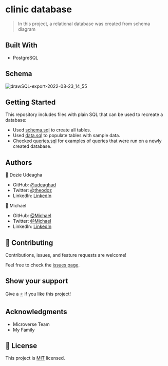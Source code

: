 # clinic database

> In this project, a relational database was created from schema diagram
> 
## Built With

- PostgreSQL
## Schema

![drawSQL-export-2022-08-23_14_55](https://user-images.githubusercontent.com/88520952/186177800-897bae3b-7e32-436c-be61-b362413d6e2e.png)




## Getting Started

This repository includes files with plain SQL that can be used to recreate a database:

- Used [schema.sql](./schema.sql) to create all tables.
- Used [data.sql](./data.sql) to populate tables with sample data.
- Checked [queries.sql](./queries.sql) for examples of queries that were run on a newly created database. 

## Authors

👤  Dozie Udeagha

- GitHub: [@udeaghad](https://github.com/udeaghad)
- Twitter: [@theodoz](https://twitter.com/theodoz)
- LinkedIn: [LinkedIn](https://www.linkedin.com/in/dozie-udeagha/)

👤  Michael 

- GitHub: [@Michael](https://github.com/MICHAELMUNAVU83)
- Twitter: [@Michael](https://twitter.com/MichaelTrance1)
- LinkedIn: [LinkedIn](https://www.linkedin.com/in/michael-munavu/)

## 🤝 Contributing

Contributions, issues, and feature requests are welcome!

Feel free to check the [issues page](https://github.com/michaelmunavu83/clinic-database/issues).

## Show your support

Give a [⭐️](https://github.com/michaelmunavu83/clinic-database/stargazers) if you like this project!

## Acknowledgments

- Microverse Team
- My Family

## 📝 License

This project is [MIT](./MIT.md) licensed.
